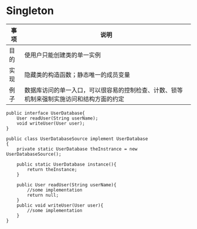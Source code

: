 # Singleton

事项 | 说明
---|---
目的 | 使用户只能创建类的单一实例
实现 | 隐藏类的构造函数；静态唯一的成员变量
例子 | 数据库访问的单一入口，可以很容易的控制检查、计数、锁等机制来强制实施访问和结构方面的约定


```
public interface UserDatabase{
    User readUser(String userName);
    void writeUser(User user);
}

public class UserDatabaseSource implement UserDatabase
{
    private static UserDatabase theInstrance = new UserDatabaseSource();
    
    public static UserDatabase instance(){
        return theInstance;
    }
    
    public User readUser(String userName){
        //some implementation
        return null;
    }
    public void writeUser(User user){
        //some implementation
    }
}
```
